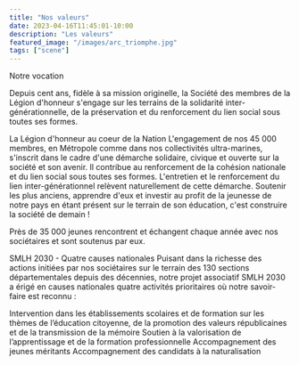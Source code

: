 ```yaml
---
title: "Nos valeurs"
date: 2023-04-16T11:45:01-10:00
description: "Les valeurs"
featured_image: "/images/arc_triomphe.jpg"
tags: ["scene"]
---
```

Notre vocation

Depuis cent ans, fidèle à sa mission originelle, la Société des membres de la Légion d'honneur s'engage sur les terrains de la solidarité inter-générationnelle, de la préservation et du renforcement du lien social sous toutes ses formes.

La Légion d'honneur au coeur de la Nation
L'engagement de nos 45 000 membres, en Métropole comme dans nos collectivités ultra-marines, s'inscrit dans le cadre d'une démarche solidaire, civique et ouverte sur la société et son avenir. Il contribue au renforcement de la cohésion nationale et du lien social sous toutes ses formes. L'entretien et le renforcement du lien inter-générationnel relèvent naturellement de cette démarche. Soutenir les plus anciens, apprendre d'eux et investir au profit de la jeunesse de notre pays en étant présent sur le terrain de son éducation, c'est construire la société de demain ! 

Près de 35 000 jeunes rencontrent et échangent chaque année avec nos sociétaires et sont soutenus par eux.

SMLH 2030 - Quatre causes nationales
Puisant dans la richesse des actions initiées par nos sociétaires sur le terrain des 130 sections départementales depuis des décennies, notre projet associatif SMLH 2030 a érigé en causes nationales quatre activités prioritaires où notre savoir-faire est reconnu :

Intervention dans les établissements scolaires et de formation sur les thèmes de l’éducation citoyenne, de la promotion des valeurs républicaines et de la transmission de la mémoire
Soutien à la valorisation de l’apprentissage et de la formation professionnelle
Accompagnement des jeunes méritants
Accompagnement des candidats à la naturalisation
